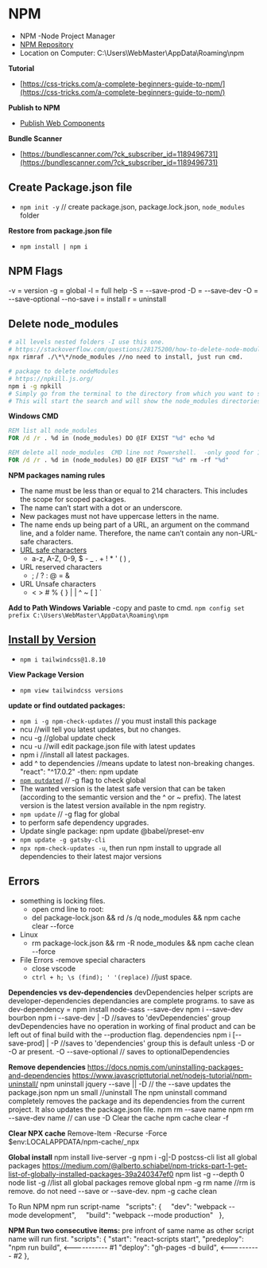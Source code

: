 # NPM

- NPM -Node Project Manager
- [NPM Repository](https://www.npmjs.com/)
- Location on Computer: C:\Users\WebMaster\AppData\Roaming\npm

**Tutorial**

- [https://css-tricks.com/a-complete-beginners-guide-to-npm/](https://css-tricks.com/a-complete-beginners-guide-to-npm/)

**Publish to NPM**

- <a href="https://til.simonwillison.net/npm/publish-web-component">Publish Web Components</a>

**Bundle Scanner**

- [https://bundlescanner.com/?ck_subscriber_id=1189496731](https://bundlescanner.com/?ck_subscriber_id=1189496731)

## Create Package.json file

- `npm init -y` // create package.json, package.lock.json, `node_modules` folder

**Restore from package.json file**

- `npm install | npm i`

## NPM Flags

-v = version
-g = global
-l = full help
-S = --save-prod
-D = --save-dev
-O = --save-optional
--no-save
i = install
r = uninstall

## Delete node_modules

```sh
# all levels nested folders -I use this one.
# https://stackoverflow.com/questions/28175200/how-to-delete-node-modules-deep-nested-folder-in-windows/62917293#62917293
npx rimraf ./\*\*/node_modules //no need to install, just run cmd.

# package to delete nodeModules
# https://npkill.js.org/
npm i -g npkill
# Simply go from the terminal to the directory from which you want to search and type npkill .
# This will start the search and will show the node_modules directories next to their size.
```

**Windows CMD**

```bat
REM list all node_modules
FOR /d /r . %d in (node_modules) DO @IF EXIST "%d" echo %d

REM delete all node_modules  CMD line not Powershell.  -only good for 1 level nested folders
FOR /d /r . %d in (node_modules) DO @IF EXIST "%d" rm -rf "%d"
```

**NPM packages naming rules**

- The name must be less than or equal to 214 characters. This includes the scope for scoped packages.
- The name can’t start with a dot or an underscore.
- New packages must not have uppercase letters in the name.
- The name ends up being part of a URL, an argument on the command line, and a folder name. Therefore, the name can’t contain any non-URL-safe characters.
- [URL safe characters](https://perishablepress.com/stop-using-unsafe-characters-in-urls/)
  - a-z, A-Z, 0-9, $ - \_ . + ! \* ' ( ) ,
- URL reserved characters
  - ; / ? : @ = &
- URL Unsafe characters
  - < > # % { } | | ^ ~ [ ] `

**Add to Path Windows Variable** -copy and paste to cmd.
`npm config set prefix C:\Users\WebMaster\AppData\Roaming\npm`

## [Install by Version](https://nodejs.dev/learn/install-an-older-version-of-an-npm-package)

- `npm i tailwindcss@1.8.10`

**View Package Version**

- `npm view tailwindcss versions`

**update or find outdated packages:**

- `npm i -g npm-check-updates` // you must install this package
- ncu //will tell you latest updates, but no changes.
- ncu -g //global update check
- ncu -u //will edit package.json file with latest updates
- npm i //install all latest packages.
- add ^ to dependencies //means update to latest non-breaking changes. "react": "^17.0.2" -then: npm update
- [`npm outdated`](https://www.carlrippon.com/upgrading-npm-dependencies/) // -g flag to check global
- The wanted version is the latest safe version that can be taken (according to the semantic version and the ^ or ~ prefix). The latest version is the latest version available in the npm registry.
- `npm update` // -g flag for global
- to perform safe dependency upgrades.
- Update single package: npm update @babel/preset-env
- `npm update -g gatsby-cli`
- `npx npm-check-updates -u`, then run npm install to upgrade all dependencies to their latest major versions

## Errors

- something is locking files.
  - open cmd line to root:
  - del package-lock.json && rd /s /q node_modules && npm cache clear --force
- Linux
  - rm package-lock.json && rm -R node_modules && npm cache clean --force
- File Errors -remove special characters
  - close vscode
  - `ctrl + h; \s (find); ' '(replace)` //just space.

**Dependencies vs dev-dependencies**
devDependencies
helper scripts are developer-dependencies
dependancies are complete programs.
to save as dev-dependency = npm install node-sass --save-dev
npm i --save-dev bourbon
npm i --save-dev | -D //saves to 'devDependencies' group
devDependencies have no operation in working of final product and can be left out of final build with the --production flag.
dependencies
npm i [--save-prod] | -P //saves to 'dependencies' group
this is default unless -D or -O ar present.
-O --save-optional // saves to optionalDependencies

**Remove dependencies**
https://docs.npmjs.com/uninstalling-packages-and-dependencies
https://www.javascripttutorial.net/nodejs-tutorial/npm-uninstall/
npm uninstall jquery --save || -D // the --save updates the package.json
npm un small //uninstall
The npm uninstall command completely removes the package and its dependencies from the current project. It also updates the package.json file.
npm rm --save name
npm rm --save-dev name // can use -D
Clear the cache
npm cache clear -f

**Clear NPX cache**
Remove-Item -Recurse -Force $env:LOCALAPPDATA/npm-cache/\_npx

**Global install**
npm install live-server -g
npm i -g|-D postcss-cli
list all global packages
https://medium.com/@alberto.schiabel/npm-tricks-part-1-get-list-of-globally-installed-packages-39a240347ef0
npm list -g --depth 0
node list -g //list all global packages
remove global
npm -g rm name //rm is remove. do not need --save or --save-dev.
npm -g cache clean

To Run NPM
npm run script-name
  "scripts": {
    "dev": "webpack --mode development",
    "build": "webpack --mode production"
  },

**NPM Run two consecutive items:**
pre infront of same name as other script name will run first.
"scripts": {
"start": "react-scripts start",
"predeploy": "npm run build", <----------- #1
"deploy": "gh-pages -d build", <---------- #2
},

